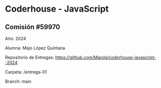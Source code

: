 # Coderhouse - JavaScript

## Comisión #59970

Año: 2024

Alumna: Majo López Quintana

Repositorio de Entregas: https://github.com/Majolq/coderhouse-javascript--2024

Carpeta: /entrega-01

Branch: main
